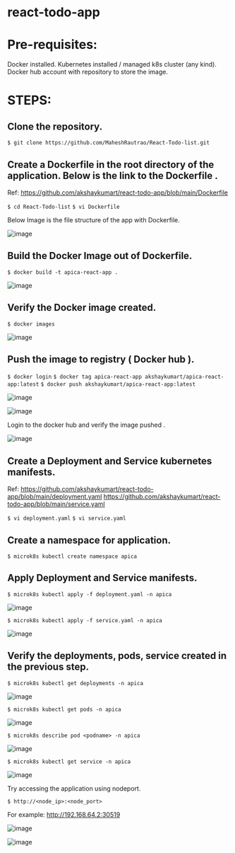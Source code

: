 # react-todo-app

# Pre-requisites:

Docker installed.
Kubernetes installed / managed k8s cluster (any kind).
Docker hub account with repository to store the image.

# STEPS:

## Clone the repository.

```$ git clone https://github.com/MaheshRautrao/React-Todo-list.git```

## Create a Dockerfile in the root directory of the application. Below is the link to the Dockerfile .

Ref: https://github.com/akshaykumart/react-todo-app/blob/main/Dockerfile

```$ cd React-Todo-list```
```$ vi Dockerfile```

Below Image is the file structure of the app with Dockerfile.

![image](https://github.com/user-attachments/assets/d7ab9a99-db4c-456c-8f3a-cf5f382238d7)

## Build the Docker Image out of Dockerfile.

```$ docker build -t apica-react-app .```

![image](https://github.com/user-attachments/assets/4953a780-2b24-4266-8ef5-9ee6c8f7ff84)

## Verify the Docker image created.

```$ docker images```

![image](https://github.com/user-attachments/assets/f637f787-fe03-467b-a901-4f76c213eb30)

## Push the image to registry ( Docker hub ).

```$ docker login```
```$ docker tag apica-react-app akshaykumart/apica-react-app:latest```
```$ docker push akshaykumart/apica-react-app:latest```

![image](https://github.com/user-attachments/assets/413ce455-ddf8-4a2a-92ba-ef3384ffab5e)

![image](https://github.com/user-attachments/assets/68f0ebeb-ecb4-4a81-83b0-91b941bec5dd)

Login to the docker hub and verify the image pushed .

![image](https://github.com/user-attachments/assets/0af3ff75-2349-4c39-b883-10e45031f10c)


## Create a Deployment and Service kubernetes manifests.

Ref: https://github.com/akshaykumart/react-todo-app/blob/main/deployment.yaml
        https://github.com/akshaykumart/react-todo-app/blob/main/service.yaml

```$ vi deployment.yaml```
```$ vi service.yaml```


## Create a namespace for application.

```$ microk8s kubectl create namespace apica```


## Apply Deployment and Service manifests.

```$ microk8s kubectl apply -f deployment.yaml -n apica```

![image](https://github.com/user-attachments/assets/2ea9ec05-c172-4a1f-a4e4-58c90054853f)

```$ microk8s kubectl apply -f service.yaml -n apica```

![image](https://github.com/user-attachments/assets/19bd477a-f511-43d0-b6ce-5c581c9bacb7)


## Verify the deployments, pods, service created in the previous step.

```$ microk8s kubectl get deployments -n apica```

![image](https://github.com/user-attachments/assets/ed86587c-4f52-4040-9980-6e333b00faa4)

```$ microk8s kubectl get pods -n apica```

![image](https://github.com/user-attachments/assets/106de3b3-8bec-489f-ba1c-e8e2be6b00f6)


```$ microk8s describe pod <podname> -n apica ```

![image](https://github.com/user-attachments/assets/f0d2a9b0-bd61-4a2f-a22f-290aaef1dc99)


```$ microk8s kubectl get service -n apica```

![image](https://github.com/user-attachments/assets/c0ae9bc1-f6c4-4568-8ec5-108a256c8dcb)


Try accessing the application using nodeport.

```$ http://<node_ip>:<node_port>```

For example: http://192.168.64.2:30519

![image](https://github.com/user-attachments/assets/e759ae87-f752-4e66-ba24-3ec949e4d0c5)

![image](https://github.com/user-attachments/assets/9bb10a91-7d0d-4b26-b871-c6d412681e1f)





